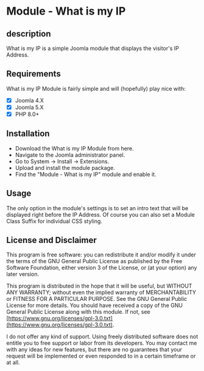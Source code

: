 # Module - What is my IP
## description
What is my IP is a simple Joomla module that displays the visitor's IP Address.

## Requirements
What is my IP Module is fairly simple and will (hopefully) play nice with:
- [x] Joomla 4.X
- [x] Joomla 5.X
- [x] PHP 8.0+

## Installation
+ Download the What is my IP Module from here.
+ Navigate to the Joomla administrator panel.
+ Go to System -> Install -> Extensions.
+ Upload and install the module package.
+ Find the "Module - What is my IP" module and enable it.

## Usage
The only option in the module's settings is to set an intro text that will be displayed right before the IP Address. Of course you can also set a Module Class Suffix for individual CSS styling.

## License and Disclaimer
This program is free software: you can redistribute it and/or modify it under the terms of the GNU General Public License as published by the Free Software Foundation, either version 3 of the License, or (at your option) any later version. 

This program is distributed in the hope that it will be useful, but WITHOUT ANY WARRANTY; without even the implied warranty of MERCHANTABILITY or FITNESS FOR A PARTICULAR PURPOSE. See the GNU General Public License for more details. You should have received a copy of the GNU General Public License along with this module. If not, see [https://www.gnu.org/licenses/gpl-3.0.txt](https://www.gnu.org/licenses/gpl-3.0.txt).

I do not offer any kind of support. Using freely distributed software does not entitle you to free support or labor from its developers. You may contact me with any ideas for new features, but there are no guarantees that your request will be implemented or even responded to in a certain timeframe or at all.
